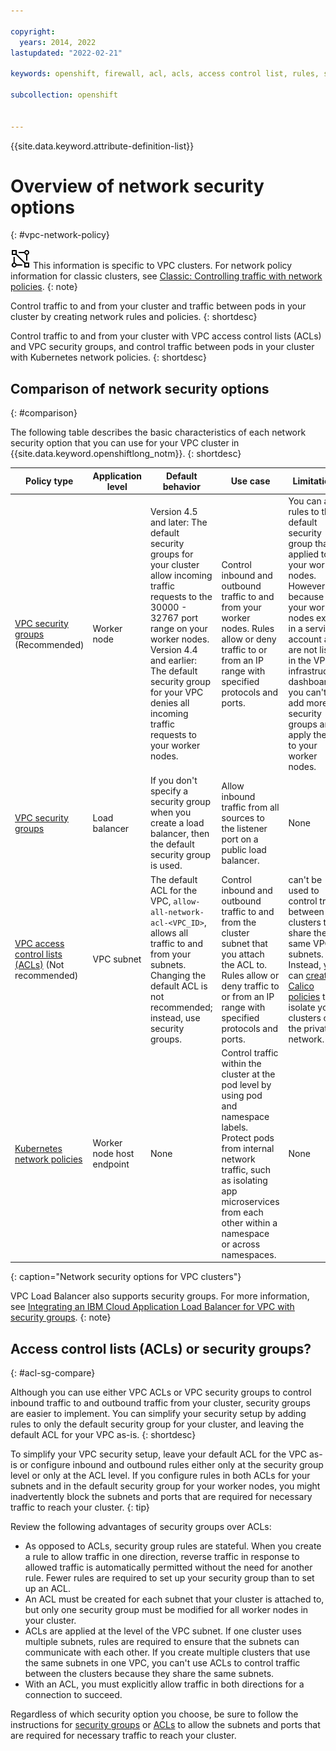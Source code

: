 ```yaml
---

copyright: 
  years: 2014, 2022
lastupdated: "2022-02-21"

keywords: openshift, firewall, acl, acls, access control list, rules, security group

subcollection: openshift


---
```


{{site.data.keyword.attribute-definition-list}}


# Overview of network security options
{: #vpc-network-policy}

![VPC infrastructure provider icon.](images/icon-vpc-2.svg) This information is specific to VPC clusters. For network policy information for classic clusters, see [Classic: Controlling traffic with network policies](/docs/containers?topic=containers-network_policies).
{: note}

Control traffic to and from your cluster and traffic between pods in your cluster by creating network rules and policies.
{: shortdesc}

Control traffic to and from your cluster with VPC access control lists (ACLs) and VPC security groups, and control traffic between pods in your cluster with Kubernetes network policies.
{: shortdesc}

## Comparison of network security options
{: #comparison}

The following table describes the basic characteristics of each network security option that you can use for your VPC cluster in {{site.data.keyword.openshiftlong_notm}}.
{: shortdesc}

|Policy type|Application level|Default behavior|Use case|Limitations|
|-----------|-----------------|----------------|--------|-----------|
|[VPC security groups](#security_groups) (Recommended)|Worker node|Version 4.5 and later: The default security groups for your cluster allow incoming traffic requests to the 30000 - 32767 port range on your worker nodes.</br>Version 4.4 and earlier: The default security group for your VPC denies all incoming traffic requests to your worker nodes.|Control inbound and outbound traffic to and from your worker nodes. Rules allow or deny traffic to or from an IP range with specified protocols and ports. |You can add rules to the default security group that is applied to your worker nodes. However, because your worker nodes exist in a service account and are not listed in the VPC infrastructure dashboard, you can't add more security groups and apply them to your worker nodes.|
|[VPC security groups](/docs/vpc?topic=vpc-alb-integration-with-security-groups)|Load balancer|If you don't specify a security group when you create a load balancer, then the default security group is used.|Allow inbound traffic from all sources to the listener port on a public load balancer.|None|
|[VPC access control lists (ACLs)](#acls) (Not recommended)|VPC subnet|The default ACL for the VPC, `allow-all-network-acl-<VPC_ID>`, allows all traffic to and from your subnets. Changing the default ACL is not recommended; instead, use security groups.|Control inbound and outbound traffic to and from the cluster subnet that you attach the ACL to. Rules allow or deny traffic to or from an IP range with specified protocols and ports.|can't be used to control traffic between the clusters that share the same VPC subnets. Instead, you can [create Calico policies](/docs/openshift?topic=openshift-network_policies#isolate_workers) to isolate your clusters on the private network.|
|[Kubernetes network policies](#kubernetes_policies)|Worker node host endpoint|None|Control traffic within the cluster at the pod level by using pod and namespace labels. Protect pods from internal network traffic, such as isolating app microservices from each other within a namespace or across namespaces.|None|
{: caption="Network security options for VPC clusters"}

VPC Load Balancer also supports security groups. For more information, see [Integrating an IBM Cloud Application Load Balancer for VPC with security groups](/docs/vpc?topic=vpc-alb-integration-with-security-groups).
{: note}


## Access control lists (ACLs) or security groups?
{: #acl-sg-compare}

Although you can use either VPC ACLs or VPC security groups to control inbound traffic to and outbound traffic from your cluster, security groups are easier to implement. You can simplify your security setup by adding rules to only the default security group for your cluster, and leaving the default ACL for your VPC as-is.
{: shortdesc}

To simplify your VPC security setup, leave your default ACL for the VPC as-is or configure inbound and outbound rules either only at the security group level or only at the ACL level. If you configure rules in both ACLs for your subnets and in the default security group for your worker nodes, you might inadvertently block the subnets and ports that are required for necessary traffic to reach your cluster.
{: tip}

Review the following advantages of security groups over ACLs:
- As opposed to ACLs, security group rules are stateful. When you create a rule to allow traffic in one direction, reverse traffic in response to allowed traffic is automatically permitted without the need for another rule. Fewer rules are required to set up your security group than to set up an ACL.
- An ACL must be created for each subnet that your cluster is attached to, but only one security group must be modified for all worker nodes in your cluster.
- ACLs are applied at the level of the VPC subnet. If one cluster uses multiple subnets, rules are required to ensure that the subnets can communicate with each other. If you create multiple clusters that use the same subnets in one VPC, you can't use ACLs to control traffic between the clusters because they share the same subnets.
- With an ACL, you must explicitly allow traffic in both directions for a connection to succeed.

Regardless of which security option you choose, be sure to follow the instructions for [security groups](#security_groups) or [ACLs](#acls) to allow the subnets and ports that are required for necessary traffic to reach your cluster.




